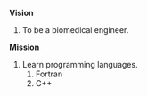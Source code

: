**Vision**
1.  To be a biomedical engineer.

**Mission**
1.  Learn programming languages.
    1.  Fortran
    2.  C++
